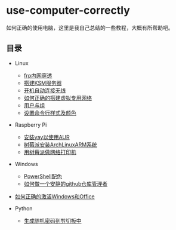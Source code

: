 # use-computer-correctly

如何正确的使用电脑，这里是我自己总结的一些教程，大概有所帮助吧。



## 目录

- Linux
  - [frp内网穿透](https://github.com/dingzx97/use-computer-correctly/blob/main/Linux/frp内网穿透.md)
  - [搭建KSM服务器](https://github.com/dingzx97/use-computer-correctly/blob/main/Linux/搭建KSM服务器.md)
  - [开机自动连接无线](https://github.com/dingzx97/use-computer-correctly/blob/main/Linux/开机自动连接无线.md)
  - [如何正确的搭建虚拟专用网络](https://github.com/dingzx97/use-computer-correctly/blob/main/Linux/如何正确的搭建虚拟专用网络.md)
  - [用户与组](https://github.com/dingzx97/use-computer-correctly/blob/main/Linux/用户与组.md)
  - [设置命令行样式及颜色](https://github.com/dingzx97/use-computer-correctly/blob/main/Linux/设置命令行样式及颜色.md)
- Raspberry Pi
  - [安装yay以使用AUR](https://github.com/dingzx97/use-computer-correctly/blob/main/Raspberry%20Pi/安装yay以使用AUR.md)
  - [树莓派安装ArchLinuxARM系统](https://github.com/dingzx97/use-computer-correctly/blob/main/Raspberry%20Pi/树莓派安装ArchLinuxARM系统.md)
  - [用树莓派做网络打印机](https://github.com/dingzx97/use-computer-correctly/blob/main/Raspberry%20Pi/用树莓派做网络打印机.md)

- Windows
  - [PowerShell配色](https://github.com/dingzx97/use-computer-correctly/blob/main/Windows/PowerShell配色.md)
  - [如何做一个安静的github仓库管理者](https://github.com/dingzx97/use-computer-correctly/blob/main/Windows/如何做一个安静的github仓库管理者.md)
- [如何正确的激活Windows和Office](https://github.com/dingzx97/use-computer-correctly/blob/main/Windows/如何正确的激活Windows和Office.md)
  
- Python
  - [生成随机密码到剪切板中](https://github.com/dingzx97/use-computer-correctly/blob/main/Python/生成随机密码到剪切板中.py)

